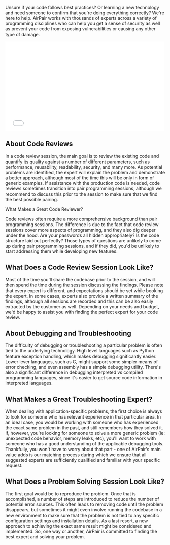 Unsure if your code follows best practices? Or learning a new technology and need someone to confirm that you're doing everything correctly? We're here to help. AirPair works with thousands of experts across a variety of programming disciplines who can help you get a sense of security as well as prevent your code from exposing vulnerabilities or causing any other type of damage.

<iframe src="//player.vimeo.com/video/83973843?hl=en_US&amp;fs=0&amp;rel=0&amp;hd=1&amp;loop=1&amp;showinfo=0&amp;cc_load_policy=1&amp;showsearch=0" height="281" width="500" allowfullscreen="" frameborder="0"></iframe>

## About Code Reviews

In a code review session, the main goal is to review the existing code and quantify its quality against a number of different parameters, such as performance, reusability, readability, security, and many more. As potential problems are identified, the expert will explain the problem and demonstrate a better approach, although most of the time this will be only in form of generic examples. If assistance with the production code is needed, code reviews sometimes transition into pair programming sessions, although we recommend to discuss this prior to the session to make sure that we find the best possible pairing.

What Makes a Great Code Reviewer?

Code reviews often require a more comprehensive background than pair programming sessions. The difference is due to the fact that code review sessions cover more aspects of programming, and they also dig deeper under the hood. Are your passwords all hidden appropriately? Is the code structure laid out perfectly? Those types of questions are unlikely to come up during pair programming sessions, and if they did, you'd be unlikely to start addressing them while developing new features.

## What Does a Code Review Session Look Like?

Most of the time you'll share the codebase prior to the session, and will then spend the time during the session discussing the findings. Please note that every expert is different, and expectations should be set while booking the expert. In some cases, experts also provide a written summary of the findings, although all sessions are recorded and this can be also easily extracted by the customer as well. Depending on your needs and budget, we'd be happy to assist you with finding the perfect expert for your code review.

## About Debugging and Troubleshooting

The difficulty of debugging or troubleshooting a particular problem is often tied to the underlying technology. High level languages such as Python feature exception handling, which makes debugging significantly easier. Lower lever languages, such as C, might support some simpler means of error checking, and even assembly has a simple debugging utility. There's also a significant difference in debugging interpreted vs compiled programming languages, since it's easier to get source code information in interpreted languages.

## What Makes a Great Troubleshooting Expert?

When dealing with application-specific problems, the first choice is always to look for someone who has relevant experience in that particular area. In an ideal case, you would be working with someone who has experienced the exact same problem in the past, and still remembers how they solved it. If, however, you're looking for someone to solve a more generic problem (ie: unexpected code behavior, memory leaks, etc), you'll want to work with someone who has a good understanding of the applicable debugging tools. Thankfully, you won't have to worry about that part - one of AirPair's main value adds is our matching process during which we ensure that all suggested experts are sufficiently qualified and familiar with your specific request.

## What Does a Problem Solving Session Look Like?

The first goal would be to reproduce the problem. Once that is accomplished, a number of steps are introduced to reduce the number of potential error sources. This often leads to removing code until the problem disappears, but sometimes it might even involve running the codebase in a new environment to make sure that the problem is not tied to any specific configuration settings and installation details. As a last resort, a new approach to achieving the exact same result might be considered and implemented. So, one way or another, AirPair is committed to finding the best expert and solving your problem.